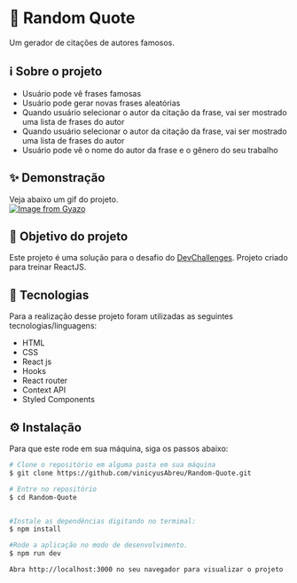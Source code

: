 # 🎲 Random Quote

Um gerador de citações de autores famosos.

## ℹ Sobre o projeto 
<ul>
    <li>Usuário pode vê frases famosas</li>
    <li>Usuário pode gerar novas frases aleatórias</li>
    <li>Quando usuário selecionar o autor da citação da frase, vai ser mostrado uma lista de frases do autor</li>
    <li>Quando usuário selecionar o autor da citação da frase, vai ser mostrado uma lista de frases do autor</li>
    <li>Usuário pode vê o nome do autor da frase e o gênero do seu trabalho</li>
    
</ul>


## ✨ Demonstração    
Veja abaixo um gif do projeto.</br>
[![Image from Gyazo](https://i.gyazo.com/17b18724f796ab19c8d026a19f95f3e4.gif)](https://gyazo.com/17b18724f796ab19c8d026a19f95f3e4)

## 🎯 Objetivo do projeto
Este projeto é uma solução para o desafio do [DevChallenges](https://devchallenges.io/challenges/8Y3J4ucAMQpSnYTwwWW8). Projeto criado para treinar ReactJS.


## 🤖 Tecnologias 
Para a realização desse projeto foram utilizadas as seguintes tecnologias/linguagens: 
- HTML
- CSS
- React js
- Hooks
- React router
- Context API
- Styled Components

## ⚙️ Instalação

Para que este rode em sua máquina, siga os passos abaixo:

```bash
# Clone o repositório em alguma pasta em sua máquina
$ git clone https://github.com/vinicyusAbreu/Random-Quote.git

# Entre no repositório
$ cd Random-Quote


#Instale as dependências digitando no termimal:
$ npm install

#Rode a aplicação no modo de desenvolvimento.
$ npm run dev

Abra http://localhost:3000 no seu navegador para visualizar o projeto
```
